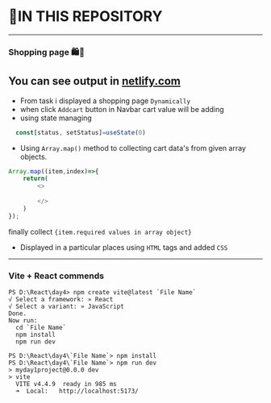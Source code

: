 # 🚀IN THIS REPOSITORY
---
###  Shopping page 🛍🛒
## You can see output in [netlify.com](https://e-commerce-cart-page-by-arun.netlify.app/)

   + From task i displayed a shopping page `Dynamically`
   + when click `Addcart` button in Navbar cart value will be adding
   + using state managing 
  ```javascript
    const[status, setStatus]=useState(0)
  ```
   + Using `Array.map()` method to collecting cart data's from given array objects.
```javascript
Array.map((item,index)=>{
    return(
        <>
        
        </>
    )
});
```
finally collect `{item.required values in array object}`
 
 + Displayed in a particular places using  `HTML` tags and added `CSS` 
---
### Vite + React commends
```command prompt
PS D:\React\day4> npm create vite@latest `File Name`
√ Select a framework: » React
√ Select a variant: » JavaScript
Done.
Now run:
  cd `File Name`
  npm install
  npm run dev
 
PS D:\React\day4\`File Name`> npm install
PS D:\React\day4\`File Name`> npm run dev
> myday1project@0.0.0 dev
> vite
  VITE v4.4.9  ready in 985 ms
  ➜  Local:   http://localhost:5173/
  ```  
